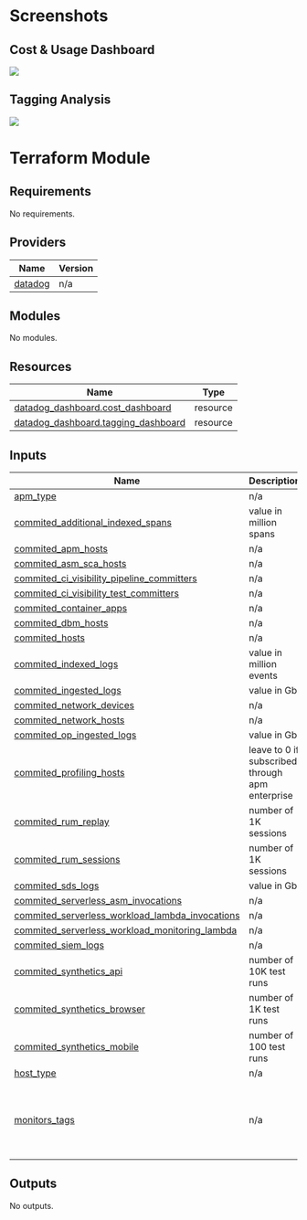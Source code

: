# Screenshots

## Cost & Usage Dashboard

![](./img/cost_usage.png)

## Tagging Analysis

![](./img/datadog_tagging_analysis.png)

# Terraform Module

<!-- BEGIN_TF_DOCS -->
## Requirements

No requirements.

## Providers

| Name | Version |
|------|---------|
| <a name="provider_datadog"></a> [datadog](#provider\_datadog) | n/a |

## Modules

No modules.

## Resources

| Name | Type |
|------|------|
| [datadog_dashboard.cost_dashboard](https://registry.terraform.io/providers/DataDog/datadog/latest/docs/resources/dashboard) | resource |
| [datadog_dashboard.tagging_dashboard](https://registry.terraform.io/providers/DataDog/datadog/latest/docs/resources/dashboard) | resource |

## Inputs

| Name | Description | Type | Default | Required |
|------|-------------|------|---------|:--------:|
| <a name="input_apm_type"></a> [apm\_type](#input\_apm\_type) | n/a | `string` | `"standard"` | no |
| <a name="input_commited_additional_indexed_spans"></a> [commited\_additional\_indexed\_spans](#input\_commited\_additional\_indexed\_spans) | value in million spans | `number` | `0` | no |
| <a name="input_commited_apm_hosts"></a> [commited\_apm\_hosts](#input\_commited\_apm\_hosts) | n/a | `number` | `0` | no |
| <a name="input_commited_asm_sca_hosts"></a> [commited\_asm\_sca\_hosts](#input\_commited\_asm\_sca\_hosts) | n/a | `number` | `0` | no |
| <a name="input_commited_ci_visibility_pipeline_committers"></a> [commited\_ci\_visibility\_pipeline\_committers](#input\_commited\_ci\_visibility\_pipeline\_committers) | n/a | `number` | `0` | no |
| <a name="input_commited_ci_visibility_test_committers"></a> [commited\_ci\_visibility\_test\_committers](#input\_commited\_ci\_visibility\_test\_committers) | n/a | `number` | `0` | no |
| <a name="input_commited_container_apps"></a> [commited\_container\_apps](#input\_commited\_container\_apps) | n/a | `number` | `0` | no |
| <a name="input_commited_dbm_hosts"></a> [commited\_dbm\_hosts](#input\_commited\_dbm\_hosts) | n/a | `number` | `0` | no |
| <a name="input_commited_hosts"></a> [commited\_hosts](#input\_commited\_hosts) | n/a | `number` | `0` | no |
| <a name="input_commited_indexed_logs"></a> [commited\_indexed\_logs](#input\_commited\_indexed\_logs) | value in million events | `number` | `0` | no |
| <a name="input_commited_ingested_logs"></a> [commited\_ingested\_logs](#input\_commited\_ingested\_logs) | value in Gb | `number` | `0` | no |
| <a name="input_commited_network_devices"></a> [commited\_network\_devices](#input\_commited\_network\_devices) | n/a | `number` | `0` | no |
| <a name="input_commited_network_hosts"></a> [commited\_network\_hosts](#input\_commited\_network\_hosts) | n/a | `number` | `0` | no |
| <a name="input_commited_op_ingested_logs"></a> [commited\_op\_ingested\_logs](#input\_commited\_op\_ingested\_logs) | value in Gb | `number` | `0` | no |
| <a name="input_commited_profiling_hosts"></a> [commited\_profiling\_hosts](#input\_commited\_profiling\_hosts) | leave to 0 if subscribed through apm enterprise | `number` | `0` | no |
| <a name="input_commited_rum_replay"></a> [commited\_rum\_replay](#input\_commited\_rum\_replay) | number of 1K sessions | `number` | `0` | no |
| <a name="input_commited_rum_sessions"></a> [commited\_rum\_sessions](#input\_commited\_rum\_sessions) | number of 1K sessions | `number` | `0` | no |
| <a name="input_commited_sds_logs"></a> [commited\_sds\_logs](#input\_commited\_sds\_logs) | value in Gb | `number` | `0` | no |
| <a name="input_commited_serverless_asm_invocations"></a> [commited\_serverless\_asm\_invocations](#input\_commited\_serverless\_asm\_invocations) | n/a | `number` | `0` | no |
| <a name="input_commited_serverless_workload_lambda_invocations"></a> [commited\_serverless\_workload\_lambda\_invocations](#input\_commited\_serverless\_workload\_lambda\_invocations) | n/a | `number` | `0` | no |
| <a name="input_commited_serverless_workload_monitoring_lambda"></a> [commited\_serverless\_workload\_monitoring\_lambda](#input\_commited\_serverless\_workload\_monitoring\_lambda) | n/a | `number` | `0` | no |
| <a name="input_commited_siem_logs"></a> [commited\_siem\_logs](#input\_commited\_siem\_logs) | n/a | `number` | `0` | no |
| <a name="input_commited_synthetics_api"></a> [commited\_synthetics\_api](#input\_commited\_synthetics\_api) | number of 10K test runs | `number` | `0` | no |
| <a name="input_commited_synthetics_browser"></a> [commited\_synthetics\_browser](#input\_commited\_synthetics\_browser) | number of 1K test runs | `number` | `0` | no |
| <a name="input_commited_synthetics_mobile"></a> [commited\_synthetics\_mobile](#input\_commited\_synthetics\_mobile) | number of 100 test runs | `number` | `0` | no |
| <a name="input_host_type"></a> [host\_type](#input\_host\_type) | n/a | `string` | `"pro"` | no |
| <a name="input_monitors_tags"></a> [monitors\_tags](#input\_monitors\_tags) | n/a | `set(string)` | <pre>[<br>  "service:datadog_usage",<br>  "terraform:true",<br>  "team:datadog_support",<br>  "env:usage"<br>]</pre> | no |

## Outputs

No outputs.
<!-- END_TF_DOCS --> 